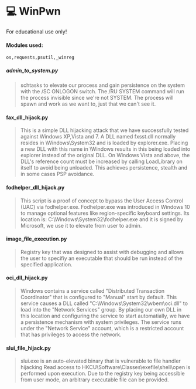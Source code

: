 # 💻 WinPwn

For educational use only!

#### Modules used:
    os,requests,psutil,_winreg

##### admin_to_system.py
> schtasks to elevate our process and gain persistence on the system with the /SC ONLOGON switch. The /RU SYSTEM command will run the process invisible since we're not SYSTEM. The process will spawn and work as we want to, just that we can't see it.

#### fax_dll_hijack.py
> This is a simple DLL hijacking attack that we have successfully tested against Windows XP,Vista and 7. A DLL named fxsst.dll normally resides in \Windows\System32 and is loaded by explorer.exe. Placing a new DLL with this name in \Windows results in this being loaded into explorer instead of the original DLL. On Windows Vista and above, the DLL's reference count must be increased by calling LoadLibrary on itself to avoid being unloaded. This achieves persistence, stealth and in some cases PSP avoidance.

#### fodhelper_dll_hijack.py
> This script is a proof of concept to bypass the User Access Control (UAC) via fodhelper.exe. Fodhelper.exe was introduced in Windows 10 to manage optional features like region-specific keyboard settings. Its location is: C:\Windows\System32\fodhelper.exe and it is signed by Microsoft, we use it to elevate from user to admin.

#### image_file_execution.py
> Registry key that was designed to assist with debugging and allows the user to specifiy an executable that should be run instead of the specified application.

#### oci_dll_hijack.py
> Windows contains a service called "Distributed Transaction Coordinator" that is configured to "Manual" start by default. This service causes a DLL called "C:\Windows\System32\wbem\oci.dll" to load into the "Network Services" group. By placing our own DLL in this location and configuring the service to start automatially, we have a persistence mechanism with system privileges. The service runs under the "Network Service" account, which is a restricted account that has privileges to access the network.

#### slui_file_hijack.py
> slui.exe is an auto-elevated binary that is vulnerable to file handler hijacking Read access to HKCU\Software\Classes\exefile\shell\open is performed upon execution. Due to the registry key being accessible from user mode, an arbitrary executable file can be provided.
